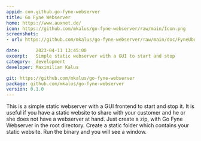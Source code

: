 ```yaml
---
appid: com.github.go-fyne-webserver
title: Go Fyne Webserver
home: https://www.auxnet.de/
icon: https://github.com/mkalus/go-fyne-webserver/raw/main/Icon.png
screenshots:
- url: https://github.com/mkalus/go-fyne-webserver/raw/main/doc/FyneUbuntu.png

date:      2023-04-11 13:45:00
excerpt:   Simple static webserver with a GUI to start and stop
category:  development
developer: Maximilian Kalus

git: https://github.com/mkalus/go-fyne-webserver
package: github.com/mkalus/go-fyne-webserver
version: 0.1.0
---
```


This is a simple static webserver with a GUI frontend to start and stop it. It is useful if you have a static website to share with your customer and he or she does not have a webserver at hand. Just create a zip, with Go Fyne Webserver in the root directory. Create a static folder which contains your static website. Run the binary and you will see
a window.